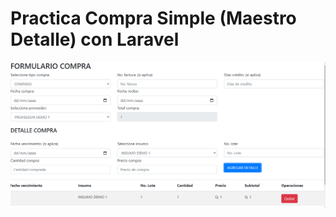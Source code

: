 # Practica Compra Simple (Maestro Detalle) con Laravel

<img src="./docs/captura.png" alt="captura"/>
